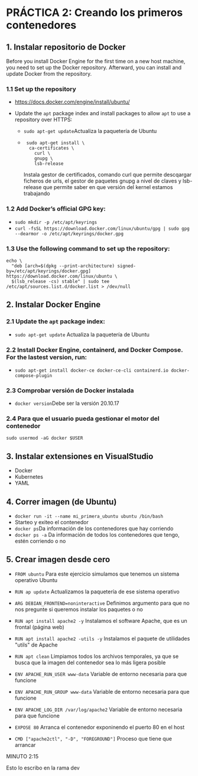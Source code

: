  # PRÁCTICA 2: Creando los primeros contenedores
 ## 1. Instalar repositorio de Docker
Before you install Docker Engine for the first time on a new host machine, you need to set up the Docker repository. Afterward, you can install and update Docker from the repository.
### 1.1 Set up the repository
 - https://docs.docker.com/engine/install/ubuntu/
 - Update the `apt` package index and install packages to allow `apt` to use a repository over HTTPS:

   - `sudo apt-get update`Actualiza la paquetería de Ubuntu
   -  ```
       sudo apt-get install \
        ca-certificates \
          curl \
          gnupg \
          lsb-release
      ``` 
      Instala gestor de certificados, comando curl que permite descqargar ficheros de urls, el gestor de paquetes gnupg a nivel de claves y lsb-release que permite saber en que versión del kernel estamos trabajando

### 1.2 Add Docker’s official GPG key:
 - `sudo mkdir -p /etc/apt/keyrings`
 - `curl -fsSL https://download.docker.com/linux/ubuntu/gpg | sudo gpg --dearmor -o /etc/apt/keyrings/docker.gpg`
### 1.3 Use the following command to set up the repository:
```
echo \
  "deb [arch=$(dpkg --print-architecture) signed-by=/etc/apt/keyrings/docker.gpg] https://download.docker.com/linux/ubuntu \
  $(lsb_release -cs) stable" | sudo tee /etc/apt/sources.list.d/docker.list > /dev/null
```
## 2. Instalar Docker Engine
### 2.1 Update the `apt` package index:
  - `sudo apt-get update` Actualiza la paquetería de Ubuntu
### 2.2 Install Docker Engine, containerd, and Docker Compose. For the lastest version, run:
  - `sudo apt-get install docker-ce docker-ce-cli containerd.io docker-compose-plugin`
### 2.3 Comprobar versión de Docker instalada
- `docker version`Debe ser la versión 20.10.17
### 2.4 Para que el usuario pueda gestionar el motor del contenedor
`sudo usermod -aG docker $USER`

## 3. Instalar extensiones en VisualStudio
 - Docker
 - Kubernetes
 - YAML

 ## 4. Correr imagen (de Ubuntu)
   - `docker run -it --name mi_primera_ubuntu ubuntu /bin/bash`
   - Starteo y exiteo el contenedor
   - `docker ps`Da información de los contenedores que hay corriendo
   - `docker ps -a` Da información de todos los contenedores que tengo, estén corriendo o no
  
  ## 5. Crear imagen desde cero
   - `FROM ubuntu` Para este ejercicio simulamos que tenemos un sistema operativo Ubuntu
   - `RUN ap update` Actualizamos la paquetería de ese sistema operativo

   - `ARG DEBIAN_FRONTEND=noninteractive` Definimos argumento para que no nos pregunte si queremos instalar los paquetes o no
   - `RUN apt install apache2 -y` Instalamos el software Apache, que es un frontal (página web)
   - `RUN apt install apache2 -utils -y` Instalamos el paquete de utilidades "utils" de Apache
   - `RUN apt clean` Limpiamos todos los archivos temporales, ya que se busca que la imagen del contenedor sea lo más ligera posible

   - `ENV APACHE_RUN_USER www-data` Variable de entorno necesaria para que funcione
   - `ENV APACHE_RUN_GROUP www-data` Variable de entorno necesaria para que funcione
   - `ENV APACHE_LOG_DIR /var/log/apache2` Variable de entorno necesaria para que funcione

   - `EXPOSE 80` Arranca el contenedor exponinendo el puerto 80 en el host
   - `CMD ["apache2ctl", "-D", "FOREGROUND"]` Proceso que tiene que arrancar

 MINUTO 2:15

 Esto lo escribo en la rama dev